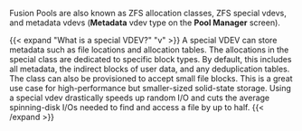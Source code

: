 &NewLine;

Fusion Pools are also known as ZFS allocation classes, ZFS special vdevs, and metadata vdevs (**Metadata** vdev type on the **Pool Manager** screen).

{{< expand "What is a special VDEV?" "v" >}}
A special VDEV can store metadata such as file locations and allocation tables.
The allocations in the special class are dedicated to specific block types.
By default, this includes all metadata, the indirect blocks of user data, and any deduplication tables.
The class can also be provisioned to accept small file blocks.
This is a great use case for high-performance but smaller-sized solid-state storage.
Using a special vdev drastically speeds up random I/O and cuts the average spinning-disk I/Os needed to find and access a file by up to half.
{{< /expand >}}
